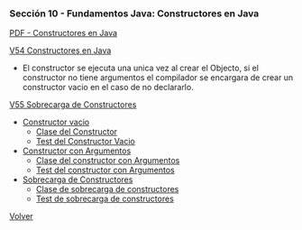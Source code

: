 ### Sección 10 - Fundamentos Java: Constructores en Java
[PDF - Constructores en Java](Apuntes/09-01-Constructores-CFJ.pdf)

[V54 Constructores en Java](V54_Constructores_en_Java/src/operaciones)
- El constructor se ejecuta una unica vez al crear el Objecto, si el constructor
no tiene argumentos el compilador se encargara de crear un constructor vacio
en el caso de no declararlo.

[V55 Sobrecarga de Constructores](V55_Sobrecarga_de_Constructores/src)
- [Constructor vacio](V55_Sobrecarga_de_Constructores/src/constructorVacio)
  * [Clase del Constructor](V55_Sobrecarga_de_Constructores/src/constructorVacio/ConstructorVacio.java)
  * [Test del Constructor Vacio](V55_Sobrecarga_de_Constructores/src/constructorVacio/TestConstructorVacio.java)
- [Constructor con Argumentos](V55_Sobrecarga_de_Constructores/src/constructorConArgumentos)
  * [Clase del constructor con Argumentos](V55_Sobrecarga_de_Constructores/src/constructorConArgumentos/ConstructorArgumentos.java)
  * [Test del constructor con Argumentos](V55_Sobrecarga_de_Constructores/src/constructorConArgumentos/TestConstructorArgumentos.java)
- [Sobrecarga de Constructores](V55_Sobrecarga_de_Constructores/src/sobrecargaConstructores)
  * [Clase de sobrecarga de constructores](V55_Sobrecarga_de_Constructores/src/sobrecargaConstructores/SobrecargaConstructores.java)
  * [Test de sobrecarga de constructores](V55_Sobrecarga_de_Constructores/src/sobrecargaConstructores/TestSobrecargaConstructores.java)

[Volver](../)